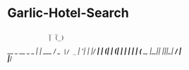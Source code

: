 # Garlic-Hotel-Search
                 _ _      
                 | (_)     
  __ _  __ _ _ __| |_  ___ 
 / _` |/ _` | '__| | |/ __|
| (_| | (_| | |  | | | (__ 
 \__, |\__,_|_|  |_|_|\___|
  __/ |                    
 |___/        
